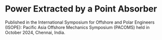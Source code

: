 # Power Extracted by a Point Absorber<br/>
Published in the International Symposium for Offshore and Polar Engineers (ISOPE): Pacific Asia Offshore Mechanics Symposium (PACOMS) held in October 2024, Chennai, India.<br/>

